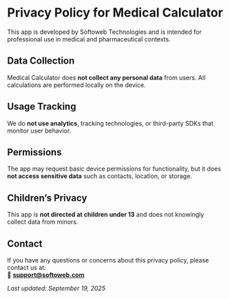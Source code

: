 # Privacy Policy for Medical Calculator

This app is developed by Softoweb Technologies and is intended for professional use in medical and pharmaceutical contexts.

## Data Collection
Medical Calculator does **not collect any personal data** from users. All calculations are performed locally on the device.

## Usage Tracking
We do **not use analytics**, tracking technologies, or third-party SDKs that monitor user behavior.

## Permissions
The app may request basic device permissions for functionality, but it does **not access sensitive data** such as contacts, location, or storage.

## Children’s Privacy
This app is **not directed at children under 13** and does not knowingly collect data from minors.

## Contact
If you have any questions or concerns about this privacy policy, please contact us at:  
📧 **support@softoweb.com**

_Last updated: September 19, 2025_

